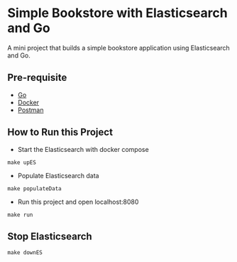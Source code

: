# Simple Bookstore with Elasticsearch and Go

A mini project that builds a simple bookstore application using Elasticsearch and Go. 

## Pre-requisite
- [Go](https://go.dev/doc/install)
- [Docker](https://www.docker.com/)
- [Postman](https://www.postman.com/downloads/)

## How to Run this Project
- Start the Elasticsearch with docker compose
```
make upES
```
- Populate Elasticsearch data
```
make populateData
```
- Run this project and open localhost:8080
```
make run
```

## Stop Elasticsearch
```
make downES
```